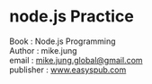 # node.js Practice

Book : Node.js Programming  
Author : mike.jung  
email : mike.jung.global@gmail.com  
publisher : www.easyspub.com  
